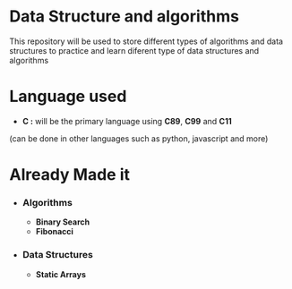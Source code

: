 # Data Structure and algorithms 

This repository will be used to store different types of algorithms and data structures to practice and learn diferent type of data structures and algorithms



# Language used 

- **C :** will be the primary language using **C89**, **C99** and **C11**

(can be done in other languages such as python, javascript and more)

# Already Made it


- ### Algorithms
  - **Binary Search**
  - **Fibonacci**


- ### Data Structures
  - **Static Arrays**  